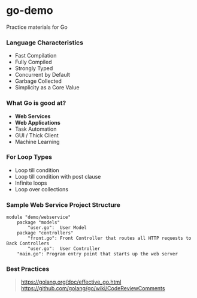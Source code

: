 # go-demo
Practice materials for Go

### Language Characteristics
* Fast Compilation
* Fully Compiled
* Strongly Typed
* Concurrent by Default
* Garbage Collected
* Simplicity as a Core Value

### What Go is good at?
* **Web Services**
* **Web Applications**
* Task Automation
* GUI / Thick Client
* Machine Learning

### For Loop Types
* Loop till condition
* Loop till condition with post clause
* Infinite loops
* Loop over collections

### Sample Web Service Project Structure
```
module "demo/webservice"
    package "models"
        "user.go":  User Model
    package "controllers"
        "front.go": Front Controller that routes all HTTP requests to Back Controllers
        "user.go":  User Controller
    "main.go": Program entry point that starts up the web server
```

### Best Practices
> https://golang.org/doc/effective_go.html
> https://github.com/golang/go/wiki/CodeReviewComments
